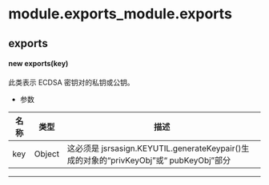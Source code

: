 # module.exports_module.exports

## exports

#### new exports(key)

此类表示 ECDSA 密钥对的私钥或公钥。

- 参数

| 名称 | 类型   | 描述                                                                                   |
| ---- | ------ | -------------------------------------------------------------------------------------- |
| key  | Object | 这必须是 jsrsasign.KEYUTIL.generateKeypair()生成的对象的“privKeyObj”或“ pubKeyObj”部分 |

---
